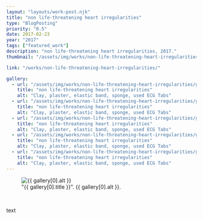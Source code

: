```yaml
---
layout: "layouts/work-post.njk"
title: "non life-threatening heart irregularities"
type: "BlogPosting"
priority: "0.5"
date: 2017-02-23
year: "2017"
tags: ["featured_work"]
description: "non life-threatening heart irregularities, 2017."
thumbnail: "/assets/img/works/non-life-threatening-heart-irregularities/post-thumbnail.webp"

link: "/works/non-life-threatening-heart-irregularities/"

gallery:
  - url: "/assets/img/works/non-life-threatening-heart-irregularities/gallery/non-life-threatening-heart-irregularities-1.webp"
    title: "non life-threatening heart irregularities"
    alt: "Clay, plaster, elastic band, sponge, used ECG Tabs"
  - url: "/assets/img/works/non-life-threatening-heart-irregularities/gallery/non-life-threatening-heart-irregularities-2.webp"
    title: "non life-threatening heart irregularities"
    alt: "Clay, plaster, elastic band, sponge, used ECG Tabs"
  - url: "/assets/img/works/non-life-threatening-heart-irregularities/gallery/non-life-threatening-heart-irregularities-3.webp"
    title: "non life-threatening heart irregularities"
    alt: "Clay, plaster, elastic band, sponge, used ECG Tabs"
  - url: "/assets/img/works/non-life-threatening-heart-irregularities/gallery/non-life-threatening-heart-irregularities-4.webp"
    title: "non life-threatening heart irregularities"
    alt: "Clay, plaster, elastic band, sponge, used ECG Tabs"
  - url: "/assets/img/works/non-life-threatening-heart-irregularities/gallery/non-life-threatening-heart-irregularities-5.webp"
    title: "non life-threatening heart irregularities"
    alt: "Clay, plaster, elastic band, sponge, used ECG Tabs"
---
```


<figure class="main-article__figure">
    <img src="{{ gallery[0].url  }}" alt="{{ gallery[0].alt }}" title="{{ gallery[0].title }}">
        <figcaption>
            "{{ gallery[0].title }}". {{ gallery[0].alt }}.
        </figcaption>
</figure>

<br>

<p class="indent">text</p>

<br>
<br>
